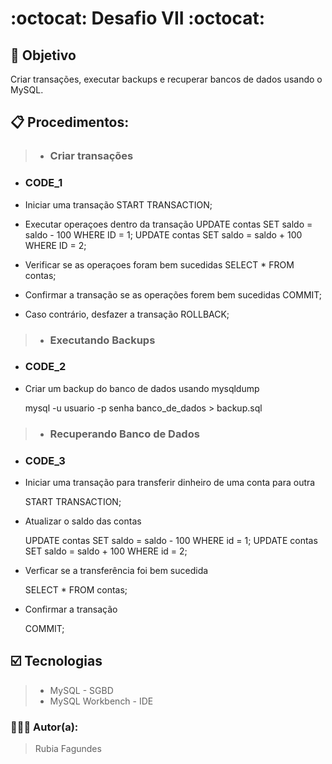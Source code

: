 # :octocat: Desafio VII :octocat:


## 🎯 Objetivo
Criar transações, executar backups e recuperar bancos de dados usando o MySQL.

## 📋 Procedimentos:
>- ### Criar transações
- ### CODE_1
- Iniciar uma transação
  START TRANSACTION;

- Executar operaçoes dentro da transação
  UPDATE contas SET saldo = saldo - 100 WHERE ID = 1;
  UPDATE contas SET saldo = saldo + 100 WHERE ID = 2;

- Verificar se as operaçoes foram bem sucedidas
  SELECT * FROM contas;

- Confirmar a transação se as operações forem bem sucedidas
  COMMIT;

- Caso contrário, desfazer a transação
  ROLLBACK;

>- ### Executando Backups
- ### CODE_2
- Criar um backup do banco de dados usando mysqldump
  
  mysql -u usuario -p senha banco_de_dados > backup.sql


>- ### Recuperando Banco de Dados
- ### CODE_3
- Iniciar uma transação para transferir dinheiro de uma conta para outra
  
  START TRANSACTION;
  
- Atualizar o saldo das contas
  
  UPDATE contas SET saldo = saldo - 100 WHERE id = 1;
  UPDATE contas SET saldo = saldo + 100 WHERE id = 2;

- Verficar se a transferência foi bem sucedida
  
  SELECT * FROM contas;

- Confirmar a transação
  
  COMMIT;
  

## ☑️ Tecnologias
>- MySQL - SGBD
>- MySQL Workbench - IDE

### 📝👩‍💻 Autor(a):
> Rubia Fagundes
